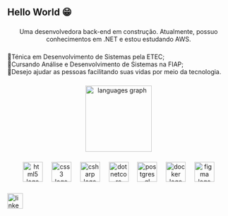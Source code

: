 <h2 align="left">Hello World 😁</h2>

###

<p align="center">Uma desenvolvedora back-end em construção. Atualmente, possuo conhecimentos em .NET e estou estudando AWS.</p>

###

<p align="left">📘Ténica em Desenvolvimento de Sistemas pela ETEC;<br>📖Cursando Análise e Desenvolvimento de Sistemas na FIAP;<br>🎯Desejo ajudar as pessoas facilitando suas vidas por meio da tecnologia.</p>

###

<div align="center">
  <img src="https://github-readme-stats.vercel.app/api/top-langs?username=StephanieGdSantos&locale=pt-br&hide_title=true&layout=compact&card_width=320&langs_count=5&theme=dracula&hide_border=true" height="150" alt="languages graph"  />
</div>

###

<div align="center">
  <img src="https://cdn.jsdelivr.net/gh/devicons/devicon/icons/html5/html5-original.svg" height="45" alt="html5 logo"  />
  <img width="12" />
  <img src="https://cdn.jsdelivr.net/gh/devicons/devicon/icons/css3/css3-original.svg" height="45" alt="css3 logo"  />
  <img width="12" />
  <img src="https://cdn.jsdelivr.net/gh/devicons/devicon/icons/csharp/csharp-original.svg" height="45" alt="csharp logo"  />
  <img width="12" />
  <img src="https://cdn.jsdelivr.net/gh/devicons/devicon/icons/dotnetcore/dotnetcore-original.svg" height="45" alt="dotnetcore logo"  />
  <img width="12" />
  <img src="https://cdn.jsdelivr.net/gh/devicons/devicon/icons/postgresql/postgresql-original.svg" height="45" alt="postgresql logo"  />
  <img width="12" />
  <img src="https://cdn.jsdelivr.net/gh/devicons/devicon/icons/docker/docker-original.svg" height="45" alt="docker logo"  />
  <img width="12" />
  <img src="https://skillicons.dev/icons?i=figma" height="45" alt="figma logo"  />
</div>

###

<div align="left">
  <a href="https://www.linkedin.com/in/stephanie-gomes-842a192a7/" target="_blank">
    <img src="https://img.shields.io/static/v1?message=LinkedIn&logo=linkedin&label=&color=0077B5&logoColor=white&labelColor=&style=for-the-badge" height="35" alt="linkedin logo"  />
  </a>
</div>

###

